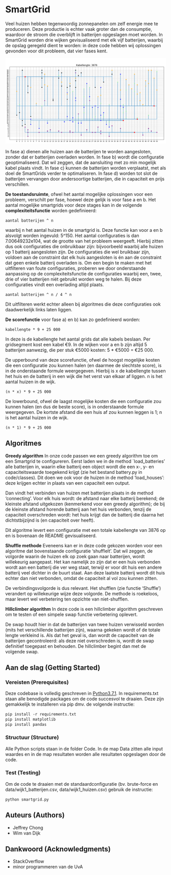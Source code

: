 # SmartGrid

Veel huizen hebben tegenwoordig zonnepanelen om zelf energie mee te produceren. Deze productie is echter vaak groter dan de consumptie, waardoor de stroom die overblijft in batterijen opgeslagen moet worden. In SmartGrid worden drie wijken gevisualiseerd met elk vijf batterijen, waarbij de opslag geregeld dient te worden: in deze code hebben wij oplossingen gevonden voor dit probleem, dat vier fases kent.

![Wijk 1 met kabellengte 3772](https://github.com/jeffrey1586/SmartGrid/blob/master/doc/visualization%20standard%20wijk1.png)  

In fase a) dienen alle huizen aan de batterijen te worden aangesloten, zonder dat er batterijen overladen worden. In fase b) wordt die configuratie geoptimaliseerd. Dat wil zeggen, dat de aansluiting met zo min mogelijk kabel plaats vindt. In fase c) kunnen de batterijen worden verplaatst, met als doel de SmartGrids verder te optimaliseren. In fase d) worden tot slot de batterijen vervangen door andersoortige batterijen, die in capaciteit en prijs verschillen.

**De toestandsruimte**, ofwel het aantal mogelijke oplossingen voor een probleem, verschilt per fase, hoewel deze gelijk is voor fase a en b. Het aantal mogelijke smartgrids voor deze stages kan in de volgende **complexiteitsfunctie** worden gedefinieerd:

    aantal batterijen ^ n

waarbij n het aantal huizen in de smartgrid is. Deze functie kan voor a en b alsvolgt worden ingevuld: 5^150. Het aantal configuraties is dan 7.00649232e104, wat de grootte van het probleem weergeeft. Hierbij zitten dus ook configuraties die onbruikbaar zijn: bijvoorbeeld waarbij alle huizen op 1 batterij aangesloten zijn. De configuraties die wel bruikbaar zijn, voldoen aan de constraint dat elk huis aangesloten is én aan de constraint dat geen enkele batterij overladen is. Om een begin te maken met het uitfilteren van foute configuraties, proberen we door onderstaande aanpassing op de complexiteitsfunctie de configuraties waarbij een, twee, drie of vier batterijen niét gebruikt worden weg te halen. Bij deze configuraties vindt een overlading altijd plaats.

    aantal batterijen ^ n / 4 ^ n

Dit uitfilteren werkt echter alleen bij algoritmes die deze configuraties ook daadwerkelijk links laten liggen.

**De scorefunctie** voor fase a) en b) kan zo gedefinieerd worden:

    kabellengte * 9 + 25 000

In deze is de kabellengte het aantal grids dat alle kabels beslaan. Per gridsegment kost een kabel €9. In de wijken voor a en b zijn altijd 5 batterijen aanwezig, die per stuk €5000 kosten: 5 * €5000 = €25 000. 

De upperbound van deze scorefunctie, ofwel de hoogst mogelijke kosten die een configuratie zou kunnen halen (en daarmee de slechtste score), is in de onderstaande formule weergegeven. Hierbij is x de kabellengte tussen het huis en de batterij in een wijk die het verst van elkaar af liggen. n is het aantal huizen in de wijk.

    (n * x) * 9 + 25 000

De lowerbound, ofwel de laagst mogelijke kosten die een configuratie zou kunnen halen (en dus de beste score), is in onderstaande formule weergegeven. De kortste afstand die een huis af zou kunnen leggen is 1; n is het aantal huizen in de wijk.

    (n * 1) * 9 + 25 000

## Algoritmes
**Greedy algorithm**
In onze code passen we een greedy algorithm toe om een Smartgrid te configureren. Eerst laden we in de method ´load_batteries’ alle batterijen in, waarin elke batterij een object wordt die een x-, y- en capaciteitswaarde toegekend krijgt (zie het bestand battery.py in code/classes). Dit doen we ook voor de huizen in de method ‘load_houses’: deze krijgen echter in plaats van een capaciteit een output.

Dan vindt het verbinden van huizen met batterijen plaats in de method ‘connecting’. Voor elk huis wordt:
de afstand naar elke batterij berekend;
de kleinste afstand uitgekozen (kenmerkend voor een greedy algorithm);
de bij de kleinste afstand horende batterij aan het huis verbonden, tenzij de capaciteit overschreden wordt: het huis krijgt dan de batterij die daarna het dichtstbijzijnd is (en capaciteit over heeft).

Dit algoritme levert een configuratie met een totale kabellengte van 3876 op en is bovenaan de README gevisualiseerd.

**Shuffle methode**
Eveneens kan er in deze code gekozen worden voor een algoritme dat bovenstaande configuratie ‘shufflelt’. Dat wil zeggen, de volgorde waarin de huizen elk op zoek gaan naar batterijen, wordt willekeurig aangepast. Het kan namelijk zo zijn dat er een huis verbonden wordt aan een batterij die ver weg staat, terwijl er voor dit huis een andere batterij veel dichter in de buurt staat. Aan deze laatste batterij wordt dit huis echter dan niet verbonden, omdat de capaciteit al vol zou kunnen zitten.

De verbindingsvolgorde is dus relevant. Het shufflen (zie functie ‘Shuffle’) verandert op willekeurige wijze deze volgorde. De methode is roekeloos, maar levert wel verbetering ten opzichte van niet-shufflen.

**Hillclimber algorithm**
In deze code is een hillclimber algorithm geschreven om te testen of een simpele swap functie verbetering oplevert.

De swap houdt hier in dat de batterijen van twee huizen verwisseld worden (mits het verschillende batterijen zijn), waarna gekeken wordt of de totale lengte verkleind is. Als dat het geval is, dan wordt de capaciteit van de batterijen gecontroleerd: als deze niet overschreden is, wordt de swap definitief toegepast en behouden. De hillclimber begint dan met de volgende swap.


## Aan de slag (Getting Started)

### Vereisten (Prerequisites)

Deze codebase is volledig geschreven in [Python3.7.1](https://www.python.org/downloads/). In requirements.txt staan alle benodigde packages om de code succesvol te draaien. Deze zijn gemakkelijk te installeren via pip dmv. de volgende instructie:

```
pip install -r requirements.txt
pip install matplotlib
pip install pandas
```

### Structuur (Structure)

Alle Python scripts staan in de folder Code. In de map Data zitten alle input waardes en in de map resultaten worden alle resultaten opgeslagen door de code.

### Test (Testing)

Om de code te draaien met de standaardconfiguratie (bv. brute-force en data/wijk1_batterijen.csv, data/wijk1_huizen.csv) gebruik de instructie:

```
python smartgrid.py
```

## Auteurs (Authors)

* Jeffrey Chong
* Wim van Dijk

## Dankwoord (Acknowledgments)

* StackOverflow
* minor programmeren van de UvA
